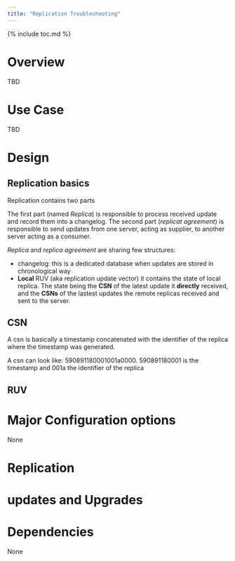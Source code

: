 ```yaml
---
title: "Replication Troubleshooting"
---
```



{% include toc.md %}

# Overview

TBD

# Use Case

TBD



# Design

## Replication basics

Replication contains two parts

The first part (named *Replica*) is responsible to process received update and record them into a changelog. The second part (*replicat agreement*) is responsible to send updates from one server, acting as supplier, to another server acting as a consumer.

*Replica* and *replica agreement* are sharing few structures:

- changelog: this is a dedicated database when updates are stored in chronological way
- **Local** RUV (aka replication update vector) it contains the state of local replica. The state being the **CSN** of the latest update it **directly** received, and the **CSNs** of the lastest updates the remote replicas received and sent to the server.

## CSN

A csn is basically a timestamp concatenated with the identifier of the replica where the timestamp was generated.

A csn can look like: 590891180001001a0000. 590891180001 is the timestamp and 001a the identifier of the replica

## RUV


# Major Configuration options

None

# Replication


# updates and Upgrades


# Dependencies

None
